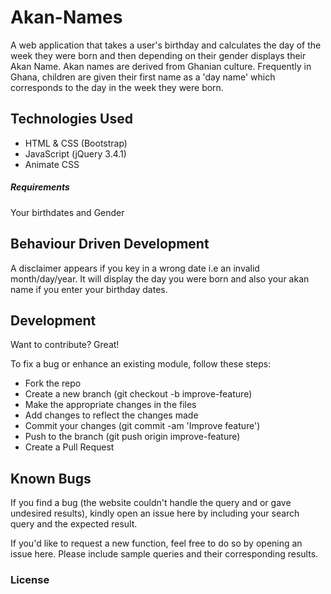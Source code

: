 # Akan-Names

A web application that takes a user's birthday and calculates the day of the week they were born and then depending on their gender displays their Akan Name. Akan names are derived from Ghanian culture. Frequently in Ghana, children are given their first name as a 'day name' which corresponds to the day in the week they were born. 

## Technologies Used

- HTML & CSS (Bootstrap)
- JavaScript (jQuery 3.4.1)
- Animate CSS

##### Requirements

Your birthdates and Gender


## Behaviour Driven Development

A disclaimer appears if you key in a wrong date i.e an invalid month/day/year. It will display the day you were born and also your akan name if you enter your birthday dates.
 
## Development

Want to contribute? Great!

To fix a bug or enhance an existing module, follow these steps:
- Fork the repo
- Create a new branch (git checkout -b improve-feature)
- Make the appropriate changes in the files
- Add changes to reflect the changes made
- Commit your changes (git commit -am 'Improve feature')
- Push to the branch (git push origin improve-feature)
- Create a Pull Request


## Known Bugs

If you find a bug (the website couldn't handle the query and or gave undesired results), kindly open an issue here by including your search query and the expected result.

If you'd like to request a new function, feel free to do so by opening an issue here. Please include sample queries and their corresponding results.

### License


